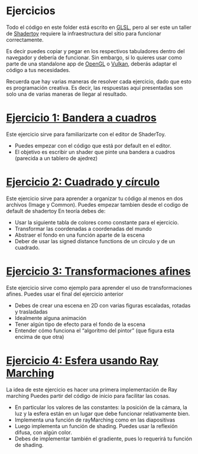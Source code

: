 # Ejercicios

Todo el código en este folder está escrito en [GLSL](https://www.khronos.org/opengl/wiki/Core_Language_(GLSL)), pero al ser este un taller de [Shadertoy](https://www.shadertoy.com/) requiere la infraestructura del sitio para funcionar correctamente.

Es decir puedes copiar y pegar en los respectivos tabuladores dentro del navegador y debería de funcionar. Sin embargo, si lo quieres usar como parte de una standalone app de [OpenGL](https://www.opengl.org/) o [Vulkan](https://www.vulkan.org/), deberás adaptar el código a tus necesidades.

Recuerda que hay varias maneras de resolver cada ejercicio, dado que esto es programación creativa.
Es decir, las respuestas aquí presentadas son solo una de varias maneras de llegar al resultado.

# [Ejercicio 1: Bandera a cuadros](Ejercicio1)
Este ejercicio sirve para familiarizarte con el editor de ShaderToy.

* Puedes empezar con el código que está por default en el editor.
* El objetivo es escribir un shader que pinte una bandera a cuadros (parecida a un tablero de ajedrez)

# [Ejercicio 2: Cuadrado y círculo](Ejercicio2)
Este ejercicio sirve para aprender a organizar tu código al menos en dos archivos (Image y Common).
Puedes empezar tambien desde el codigo de default de shadertoy
En teoría debes de:
* Usar la siguiente tabla de colores como constante para el ejercicio.
* Transformar las coordenadas a coordenadas del mundo
* Abstraer el fondo en una función aparte de la escena
* Deber de usar las signed distance functions de un círculo y de un cuadrado.

# [Ejercicio 3: Transformaciones afines](Ejercicio3)
Este ejercicio sirve como ejemplo para aprender el uso de transformaciones afines.
Puedes usar el final del ejercicio anterior
* Debes de crear una escena en 2D con varias figuras escaladas, rotadas y trasladadas
* Idealmente alguna animación
* Tener algún tipo de efecto para el fondo de la escena
* Entender cómo funciona el “algoritmo del pintor” (que figura esta encima de que otra)

# [Ejercicio 4: Esfera usando Ray Marching](Ejercicio4)
La idea de este ejercicio es hacer una primera implementación de Ray marching
Puedes partir del código de inicio para facilitar las cosas.
* En particular los valores de las constantes: la posición de la cámara, la luz y la esfera están en un lugar que debe funcionar relativamente bien.
* Implementa una función de rayMarching como en las diapositivas
* Luego implementa un función de shading. Puedes usar la reflexión difusa, con algún color.
* Debes de implementar también el gradiente, pues lo requerirá tu función de shading.

